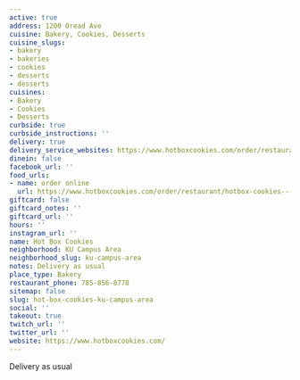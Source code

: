 ```yaml
---
active: true
address: 1200 Oread Ave
cuisine: Bakery, Cookies, Desserts
cuisine_slugs:
- bakery
- bakeries
- cookies
- desserts
- desserts
cuisines:
- Bakery
- Cookies
- Desserts
curbside: true
curbside_instructions: ''
delivery: true
delivery_service_websites: https://www.hotboxcookies.com/order/restaurant/hotbox-cookies---oread-avenue-menu/18175
dinein: false
facebook_url: ''
food_urls:
- name: order online
  url: https://www.hotboxcookies.com/order/restaurant/hotbox-cookies---oread-avenue-menu/18175
giftcard: false
giftcard_notes: ''
giftcard_url: ''
hours: ''
instagram_url: ''
name: Hot Box Cookies
neighborhood: KU Campus Area
neighborhood_slug: ku-campus-area
notes: Delivery as usual
place_type: Bakery
restaurant_phone: 785-856-8778
sitemap: false
slug: hot-box-cookies-ku-campus-area
social: ''
takeout: true
twitch_url: ''
twitter_url: ''
website: https://www.hotboxcookies.com/
---
```


Delivery as usual